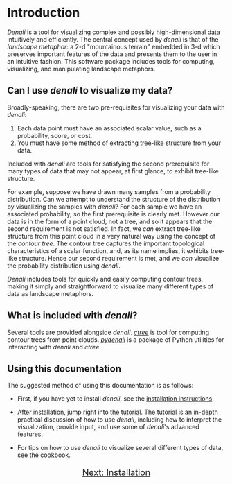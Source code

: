 # Introduction

*Denali* is a tool for visualizing complex and possibly high-dimensional data
intuitively and efficiently. The central concept used by *denali* is that of the
*landscape metaphor*: a 2-d "mountainous terrain" embedded in 3-d which
preserves important features of the data and presents them to the user in an
intuitive fashion. This software package includes tools for computing,
visualizing, and manipulating landscape metaphors.


## Can I use *denali* to visualize my data?

Broadly-speaking, there are two pre-requisites for visualizing your data with
*denali*:

1. Each data point must have an associated scalar value, such as a probability,
   score, or cost.
2. You must have some method of extracting tree-like structure from your data.

Included with *denali* are tools for satisfying the second prerequisite for many
types of data that may not appear, at first glance, to exhibit tree-like
structure.

For example, suppose we have drawn many samples from a probability distribution.
Can we attempt to understand the structure of the distribution by visualizing the
samples with *denali*?  For each sample we have an associated probability, so
the first prerequisite is clearly met. However our data is in the form of a
point cloud, not a tree, and so it appears that the second requirement is not
satisfied. In fact, we *can* extract tree-like structure from this point cloud
in a very natural way using the concept of the *contour tree*. The contour tree
captures the important topological characteristics of a scalar function, and, as
its name implies, it exhibits tree-like structure. Hence our second requirement
is met, and we *can* visualize the probability distribution using *denali*.

*Denali* includes tools for quickly and easily computing contour trees, making
it simply and straightforward to visualize many different types of data as
landscape metaphors.

## What is included with *denali*?

Several tools are provided alongside *denali*. [*ctree*](./ctree.html) is tool
for computing contour trees from point clouds.
[*pydenali*](../pydoc/_build/html/index.html) is a package of Python utilities
for interacting with *denali* and *ctree*.


## Using this documentation

The suggested method of using this documentation is as follows: 

- First, if you have yet to install *denali*, see the [installation
  instructions](install.html).

- After installation, jump right into the [tutorial](tutorial.html). The
  tutorial is an in-depth practical discussion of how to use *denali*, including
  how to interpret the visualization, provide input, and use some of *denali*'s
  advanced features.

- For tips on how to use *denali* to visualize several different types of data,
  see the [cookbook](cookbook.html).

<div style="text-align: center; margin-top: 20px">
<a href="./install.html" style="font-size: 20px">Next: Installation</a>
</div>
